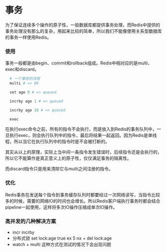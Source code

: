 # 事务

  为了保证连续多个操作的原子性，一般数据库都提供事务处理，而Redis中提供的事务处理没有那么的复杂，用起来比较的简单，所以我们不能像使用关系型数据库的事务一样使用Redis。

### 使用

  事务一般都是由begin、commit和rollback组成。Redis中相对应的是multi、exec和discard。

```s
  # 一个事务的流程
  multi # => OK

  set age 0 # => queued

  incrby age 1 # => queued

  incrby age 10 # => queued

  exec
```

  在执行exec命令之前，所有的指令不会执行，而是放入到Redis的事务队列中，一旦执行exec，则会执行队列中的指令，最后将结果一起返回。因为Redis是单线程，所以当它在执行队列中的指令时是不会被打断的。

  其实从以上的原理，实际上当中间一条指令发生错误时，后续指令还是会执行的，所以它不能算作是真正意义上的原子性，仅仅满足事务的隔离性。

  而discard指令只是用来清除它与multi之间注册的指令。

### 优化

  Redis事务在发送每个指令到事务缓存队列时都要经过一次网络读写，当指令比较多的时候，需要的网络IO的时间也会增长。所以Redis客户端执行事务时都会结合pipeline一起使用，这样将多次IO操作压缩成单次IO操作。


### 高并发的几种解决方案

  - incr incrby
  - 分布式锁 set lock:age true ex 5 nx + del lock:age
  - watch + multi 这种方式在测试的情况下会出现问题